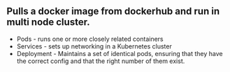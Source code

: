 ## Pulls a docker image from dockerhub and run in multi node cluster.

- Pods - runs one or more closely related containers
- Services - sets up networking in a Kubernetes cluster
- Deployment - Maintains a set of identical pods, ensuring that they have the correct config and that the right number of them exist.
